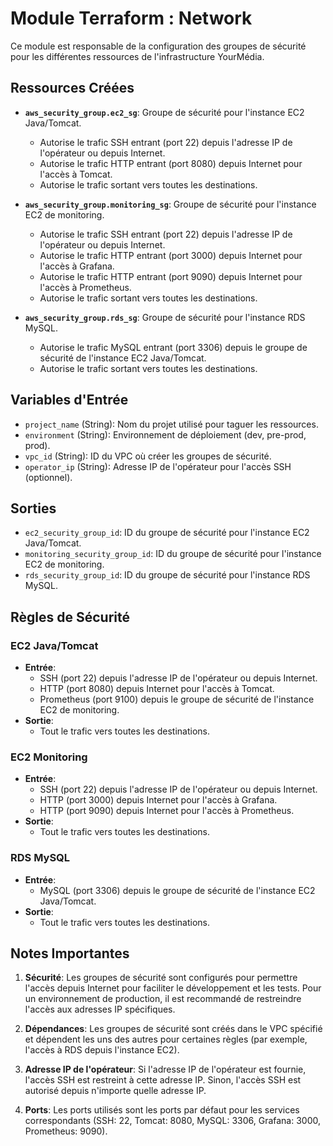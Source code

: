 # Module Terraform : Network

Ce module est responsable de la configuration des groupes de sécurité pour les différentes ressources de l'infrastructure YourMédia.

## Ressources Créées

* **`aws_security_group.ec2_sg`**: Groupe de sécurité pour l'instance EC2 Java/Tomcat.
  * Autorise le trafic SSH entrant (port 22) depuis l'adresse IP de l'opérateur ou depuis Internet.
  * Autorise le trafic HTTP entrant (port 8080) depuis Internet pour l'accès à Tomcat.
  * Autorise le trafic sortant vers toutes les destinations.

* **`aws_security_group.monitoring_sg`**: Groupe de sécurité pour l'instance EC2 de monitoring.
  * Autorise le trafic SSH entrant (port 22) depuis l'adresse IP de l'opérateur ou depuis Internet.
  * Autorise le trafic HTTP entrant (port 3000) depuis Internet pour l'accès à Grafana.
  * Autorise le trafic HTTP entrant (port 9090) depuis Internet pour l'accès à Prometheus.
  * Autorise le trafic sortant vers toutes les destinations.

* **`aws_security_group.rds_sg`**: Groupe de sécurité pour l'instance RDS MySQL.
  * Autorise le trafic MySQL entrant (port 3306) depuis le groupe de sécurité de l'instance EC2 Java/Tomcat.
  * Autorise le trafic sortant vers toutes les destinations.

## Variables d'Entrée

* `project_name` (String): Nom du projet utilisé pour taguer les ressources.
* `environment` (String): Environnement de déploiement (dev, pre-prod, prod).
* `vpc_id` (String): ID du VPC où créer les groupes de sécurité.
* `operator_ip` (String): Adresse IP de l'opérateur pour l'accès SSH (optionnel).

## Sorties

* `ec2_security_group_id`: ID du groupe de sécurité pour l'instance EC2 Java/Tomcat.
* `monitoring_security_group_id`: ID du groupe de sécurité pour l'instance EC2 de monitoring.
* `rds_security_group_id`: ID du groupe de sécurité pour l'instance RDS MySQL.

## Règles de Sécurité

### EC2 Java/Tomcat

* **Entrée**:
  * SSH (port 22) depuis l'adresse IP de l'opérateur ou depuis Internet.
  * HTTP (port 8080) depuis Internet pour l'accès à Tomcat.
  * Prometheus (port 9100) depuis le groupe de sécurité de l'instance EC2 de monitoring.
* **Sortie**:
  * Tout le trafic vers toutes les destinations.

### EC2 Monitoring

* **Entrée**:
  * SSH (port 22) depuis l'adresse IP de l'opérateur ou depuis Internet.
  * HTTP (port 3000) depuis Internet pour l'accès à Grafana.
  * HTTP (port 9090) depuis Internet pour l'accès à Prometheus.
* **Sortie**:
  * Tout le trafic vers toutes les destinations.

### RDS MySQL

* **Entrée**:
  * MySQL (port 3306) depuis le groupe de sécurité de l'instance EC2 Java/Tomcat.
* **Sortie**:
  * Tout le trafic vers toutes les destinations.

## Notes Importantes

1. **Sécurité**: Les groupes de sécurité sont configurés pour permettre l'accès depuis Internet pour faciliter le développement et les tests. Pour un environnement de production, il est recommandé de restreindre l'accès aux adresses IP spécifiques.

2. **Dépendances**: Les groupes de sécurité sont créés dans le VPC spécifié et dépendent les uns des autres pour certaines règles (par exemple, l'accès à RDS depuis l'instance EC2).

3. **Adresse IP de l'opérateur**: Si l'adresse IP de l'opérateur est fournie, l'accès SSH est restreint à cette adresse IP. Sinon, l'accès SSH est autorisé depuis n'importe quelle adresse IP.

4. **Ports**: Les ports utilisés sont les ports par défaut pour les services correspondants (SSH: 22, Tomcat: 8080, MySQL: 3306, Grafana: 3000, Prometheus: 9090).
